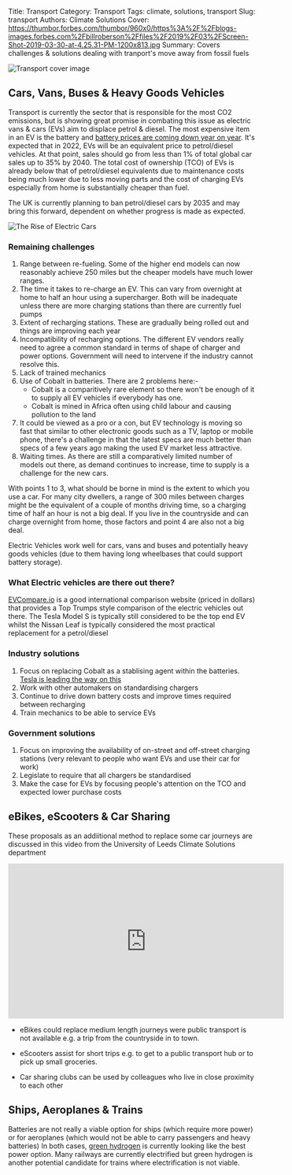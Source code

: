 Title: Transport
Category: Transport
Tags: climate, solutions, transport
Slug: transport
Authors: Climate Solutions
Cover: https://thumbor.forbes.com/thumbor/960x0/https%3A%2F%2Fblogs-images.forbes.com%2Fbillroberson%2Ffiles%2F2019%2F03%2FScreen-Shot-2019-03-30-at-4.25.31-PM-1200x813.jpg
Summary: Covers challenges & solutions dealing with tranport's move away from fossil fuels

![Transport cover image](https://thumbor.forbes.com/thumbor/960x0/https%3A%2F%2Fblogs-images.forbes.com%2Fbillroberson%2Ffiles%2F2019%2F03%2FScreen-Shot-2019-03-30-at-4.25.31-PM-1200x813.jpg)

## Cars, Vans, Buses & Heavy Goods Vehicles
Transport is currently the sector that is responsible for the most CO2 emissions, but is showing great promise in 
combating this issue as electric vans & cars (EVs) aim to displace petrol & diesel. 
The most expensive item in an EV is the battery and [battery prices are coming down year on year](https://www.climatesolutions.org.uk/battery-storage.html). It's expected that in 2022, EVs will be an equivalent price to petrol/diesel vehicles. At that point, sales should go from less than 1% of total global car sales up to 35% by 2040. 
The total cost of ownership (TCO) of EVs is already below that of petrol/diesel equivalents due to maintenance costs being much 
lower due to less moving parts and the cost of charging EVs especially from home is substantially cheaper than fuel. 
 
The UK is currently planning to ban petrol/diesel cars by 2035 and may bring this forward, dependent on whether progress is made 
as expected.

![The Rise of Electric Cars](https://www.bloomberg.com/features/2016-ev-oil-crisis/img/ev-sales.jpg)

### Remaining challenges

1. Range between re-fueling. Some of the higher end models can now reasonably achieve 250 miles but the cheaper models have 
much lower ranges. 
2. The time it takes to re-charge an EV. This can vary from overnight at home to half an hour using a supercharger. Both will be inadequate unless there are more charging stations than there are currently fuel pumps
3. Extent of recharging stations. These are gradually being rolled out and things are improving each year
4. Incompatibility of recharging options. The different EV vendors really need to agree a common standard in terms of shape of charger and power options. Government will need to intervene if the industry cannot resolve this.
5. Lack of trained mechanics
6. Use of Cobalt in batteries. There are 2 problems here:-
    * Cobalt is a comparitively rare element so there won't be enough of it to supply all EV vehicles if everybody has one.  
    * Cobalt is mined in Africa often using child labour and causing pollution to the land
7. It could be viewed as a pro or a con, but EV technology is moving so fast that similar to other electronic goods such as a TV, laptop or mobile phone, there's a challenge in that the latest specs 
are much better than specs of a few years ago making the used EV market less attractive.
8. Waiting times. As there are still a comparatively limited number of models out there, as demand continues to increase, time to supply is a challenge for the new cars. 

With points 1 to 3, what should be borne in mind is the extent to which you use a car. For many city dwellers, a range of 300 miles between charges might be the equivalent of a couple of months driving time, so a charging time of half an hour is not a big deal. 
If you live in the countryside and can charge overnight from home, those factors and point 4 are also not a big deal.

Electric Vehicles work well for cars, vans and buses and potentially heavy goods vehicles (due to them having long wheelbases that could support battery storage).

### What Electric vehicles are there out there?
[EVCompare.io](https://evcompare.io/) is a good international comparison website (priced in dollars) that provides a Top Trumps style comparison of the electric vehicles out there. The Tesla Model S is typically still considered to be the top end EV 
whilst the Nissan Leaf is typically considered the most practical replacement for a petrol/diesel

### Industry solutions
1. Focus on replacing Cobalt as a stablising agent within the batteries. [Tesla is leading the way on this](https://www.cnet.com/roadshow/news/tesla-cobalt-free-batteries-china/)
2. Work with other automakers on standardising chargers
3. Continue to drive down battery costs and improve times required between recharging
4. Train mechanics to be able to service EVs

### Government solutions
1. Focus on improving the availability of on-street and off-street charging stations (very relevant to people who want EVs and use their car for work)
2. Legislate to require that all chargers be standardised
3. Make the case for EVs by focusing people's attention on the TCO and expected lower purchase costs

## eBikes, eScooters & Car Sharing
These proposals as an addiitional method to replace some car journeys are discussed in this video from the University of Leeds Climate Solutions department

<iframe width="560" height="315" src="https://www.youtube.com/embed/otxkdaNAKls" frameborder="0" allow="accelerometer; autoplay; clipboard-write; encrypted-media; gyroscope; picture-in-picture" allowfullscreen></iframe>
<a name="ships_and_planes"></a>

* eBikes could replace medium length journeys were public transport is not available e.g. a trip from the countryside in to town. 

* eScooters assist for short trips e.g. to get to a public transport hub or to pick up small groceries.

* Car sharing clubs can be used by colleagues who live in close proximity to each other 

## Ships, Aeroplanes & Trains
Batteries are not really a viable option for ships (which require more power) or for aeroplanes (which would not be able to carry passengers and heavy batteries)
In both cases, [green hydrogen](green-hydrogen.html) is currently looking like the best power option. 
Many railways are currently electrified but green hydrogen is another potential candidate for trains where electrification is not viable.

